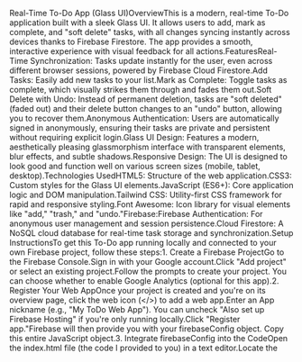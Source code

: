 Real-Time To-Do App (Glass UI)OverviewThis is a modern, real-time To-Do application built with a sleek Glass UI. It allows users to add, mark as complete, and "soft delete" tasks, with all changes syncing instantly across devices thanks to Firebase Firestore. The app provides a smooth, interactive experience with visual feedback for all actions.FeaturesReal-Time Synchronization: Tasks update instantly for the user, even across different browser sessions, powered by Firebase Cloud Firestore.Add Tasks: Easily add new tasks to your list.Mark as Complete: Toggle tasks as complete, which visually strikes them through and fades them out.Soft Delete with Undo: Instead of permanent deletion, tasks are "soft deleted" (faded out) and their delete button changes to an "undo" button, allowing you to recover them.Anonymous Authentication: Users are automatically signed in anonymously, ensuring their tasks are private and persistent without requiring explicit login.Glass UI Design: Features a modern, aesthetically pleasing glassmorphism interface with transparent elements, blur effects, and subtle shadows.Responsive Design: The UI is designed to look good and function well on various screen sizes (mobile, tablet, desktop).Technologies UsedHTML5: Structure of the web application.CSS3: Custom styles for the Glass UI elements.JavaScript (ES6+): Core application logic and DOM manipulation.Tailwind CSS: Utility-first CSS framework for rapid and responsive styling.Font Awesome: Icon library for visual elements like "add," "trash," and "undo."Firebase:Firebase Authentication: For anonymous user management and session persistence.Cloud Firestore: A NoSQL cloud database for real-time task storage and synchronization.Setup InstructionsTo get this To-Do app running locally and connected to your own Firebase project, follow these steps:1. Create a Firebase ProjectGo to the Firebase Console.Sign in with your Google account.Click "Add project" or select an existing project.Follow the prompts to create your project. You can choose whether to enable Google Analytics (optional for this app).2. Register Your Web AppOnce your project is created and you're on its overview page, click the web icon (</>) to add a web app.Enter an App nickname (e.g., "My ToDo Web App"). You can uncheck "Also set up Firebase Hosting" if you're only running locally.Click "Register app."Firebase will then provide you with your firebaseConfig object. Copy this entire JavaScript object.3. Integrate firebaseConfig into the CodeOpen the index.html file (the code I provided to you) in a text editor.Locate the <script type="module"> block near the end of the <body>.Find the const firebaseConfig = { ... }; placeholder.Paste your copied firebaseConfig object from the Firebase Console, replacing the placeholder. It should look something like this:const firebaseConfig = {
  apiKey: "AIzaSyCCRxE1rEcfBaDDfiMLGxJv3OzayfoKdlE",
  authDomain: "to-do-b88d9.firebaseapp.com",
  projectId: "to-do-b88d9",
  storageBucket: "to-do-b88d9.firebasestorage.app",
  messagingSenderId: "930590755387",
  appId: "1:930590755387:web:4fd3ffabd9cadce05cea1e",
  measurementId: "G-82WJ2HMWTY" // This line is optional if you don't use Analytics
};
4. Enable Firebase AuthenticationIn your Firebase Console, navigate to Build > Authentication from the left menu.Click "Get started."Go to the "Sign-in method" tab.Find "Anonymous" in the list and enable it. Click "Save."5. Set Up Cloud Firestore Database and Security RulesIn your Firebase Console, navigate to Build > Firestore Database from the left menu.Click "Create database."Select "Start in test mode" (for quick setup; remember to review rules for production).Choose a Cloud Firestore location (e.g., asia-south1).Once the database is provisioned, go to the Rules tab.Replace the default rules with the following to ensure proper user-specific data access for this app:rules_version = '2';
service cloud.firestore {
  match /databases/{database}/documents {
    // Allow read/write if the user is authenticated and is accessing their own data
    match /artifacts/{appId}/users/{userId}/tasks/{document=**} {
      allow read, write: if request.auth != null && request.auth.uid == userId;
    }
  }
}
Click "Publish" to apply the rules.6. Run the ApplicationSave the index.html file (with your updated firebaseConfig).Open the index.html file directly in your web browser. You can usually do this by double-clicking the file or dragging it into a browser window.Your To-Do app should now load, connect to Firebase, and allow you to add and manage tasks in real-time!UsageAdd Task: Type your task into the input field and press "Add Task" or Enter.Mark Complete/Incomplete: Click the checkbox next to a task to toggle its completion status. Completed tasks will be struck through and faded.Soft Delete/Undo: Click the trash can icon next to a task to "soft delete" it. The task will fade significantly, and the icon will change to an "undo" arrow. Click the undo arrow to restore the task.CustomizationStyling: Modify the CSS within the <style> tags or add/change Tailwind CSS classes in the HTML to alter the look and feel.Firebase Integration: For advanced use cases, explore more Firebase features like Email/Password authentication, Cloud Functions, etc. You would need to update the JavaScript code accordingly.LicenseThis project is open-source and available under the MIT License.
